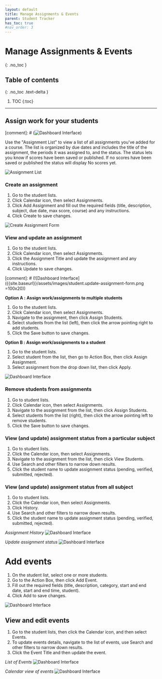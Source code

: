 ```yaml
---
layout: default
title: Manage Assignments & Events
parent: Student Tracker
has_toc: true
#nav_order: 3
---
```


# Manage Assignments & Events

{: .no_toc }

## Table of contents
{: .no_toc .text-delta }

1. TOC
{:toc}

---

## Assign work for your students

[comment]: # (![Dashboard Interface]({{site.baseurl}}/assets/images/student.event-assignments.png))

Use the "Assignment List" to view a list of all assignments you've added for a course. The list is organized by due dates and includes the title of the assignment, the periods it was assigned to, and the status. The status lets you know if scores have been saved or published. If no scores have been saved or published the status will display No scores yet.

![Assignment List]({{site.baseurl}}/assets/images/student.assignment.list.png)

### Create an assignment
1. Go to the student lists.
2. Click Calendar icon, then select Assignments.
3. Click Add Assignment and fill out the required fields (title, description, subject, due date, max score, course) and any instructions.
4. Click Create to save changes.

![Create Assignment Form]({{site.baseurl}}/assets/images/student.create.assignment.form.png)

### View and update an assignment
1. Go to the student lists.
2. Click Calendar icon, then select Assignments.
3. Click the Assignment Title and update the assignment and any instructions.
4. Click Update to save changes.

[comment]: # (![Dashboard Interface]({{site.baseurl}}/assets/images/student.update-assignment-form.png =100x20))

**Option A :**
**Assign work/assignments to multiple students**
1. Go to the student lists.
2. Click Calendar icon, then select Assignments.
3. Navigate to the assignment, then click Assign Students.
4. Select students from the list (left), then click the arrow pointing right to add students.
5. Click the Save button to save changes.

**Option B :**
**Assign work/assignments to a student**
1. Go to the student lists.
2. Select student from the list, then go to Action Box, then click Assign Assignment.
3. Select assignment from the drop down list, then click Apply.


![Dashboard Interface]({{site.baseurl}}/assets/images/student.assign-assignment-form.png)

### Remove students from assignments
1. Go to student lists.
2. Click Calendar icon, then select Assignments.
3. Navigate to the assignment from the list, then click Assign Students.
4. Select students from the list (right), then click the arrow pointing left to remove students.
5. Click the Save button to save changes.

### View (and update) assignment status from a particular subject
1. Go to student lists.
2. Click the Calendar icon, then select Assignments.
3. Navigate to the assignment from the list, then click View Students.
4. Use Search and other filters to narrow down results.
5. Click the student name to update assignment status (pending, verified, submitted, rejected).


### View (and update) assignment status from all subject
1. Go to student lists.
2. Click the Calendar icon, then select Assignments.
3. Click History.
4. Use Search and other filters to narrow down results.
5. Click the student name to update assignment status (pending, verified, submitted, rejected).

*Assignment History*
![Dashboard Interface]({{site.baseurl}}/assets/images/student.student.history.png)

*Update assignment status*
![Dashboard Interface]({{site.baseurl}}/assets/images/student.assignment-update-status.png)


# Add events
1. On the student list, select one or more students.
2. Go to the Action Box, then click Add Event.
3. Fill out the required fields (title, description, category, start and end date, start and end time, student).
4. Click Add to save changes.

![Dashboard Interface]({{site.baseurl}}/assets/images/student.add-event-form.png)

## View and edit events
1. Go to the student lists, then click the Calendar icon, and then select Events.
2. To update events details, navigate to the list of events, use Search and other filters to narrow down results.
3. Click the Event Title and then update the event.

*List of Events*
![Dashboard Interface]({{site.baseurl}}/assets/images/student.events-list.png)

*Calendar view of events*
![Dashboard Interface]({{site.baseurl}}/assets/images/student.events-calendar-view.png)

